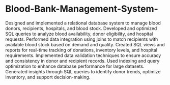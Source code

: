 # Blood-Bank-Management-System-
Designed and implemented a relational database system to manage blood donors, recipients, hospitals, and blood stock.
Developed and optimized SQL queries to analyze blood availability, donor eligibility, and hospital requests.
Performed data integration using joins to match recipients with available blood stock based on demand and quality.
Created SQL views and reports for real-time tracking of donations, inventory levels, and hospital requirements.
Implemented data validation techniques to ensure accuracy and consistency in donor and recipient records.
Used indexing and query optimization to enhance database performance for large datasets.
Generated insights through SQL queries to identify donor trends, optimize inventory, and support decision-making.
